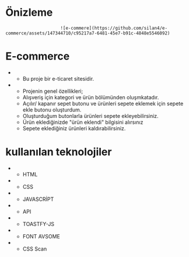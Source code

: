 # Önizleme

                         ![e-commere](https://github.com/silan4/e-commerce/assets/147344710/c95217a7-6481-45e7-b91c-4848e5546092)


# E-commerce
 - -  Bu proje bir e-ticaret sitesidir.
 - -  Projenin genel özellikleri;
   -  Alışveriş için kategori ve ürün bölümünden oluşmkatadır.
   -  Açılır/ kapanır sepet butonu ve ürünleri sepete eklemek için sepete ekle butonu oluşturdum.
   -  Oluşturduğum butonlarla  ürünleri sepete ekleyebilirsiniz.
   -  Ürün eklediğinizde "ürün eklendi" bilgisini alırsınız
   -  Sepete eklediğiniz ürünleri kaldırabilirsiniz.



 # kullanılan teknolojiler
 - - HTML
 - - CSS 
 - - JAVASCRİPT
 - - API 
 - - TOASTFY-JS
 - - FONT AVSOME
 - - CSS Scan 
